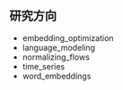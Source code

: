 ## 研究方向
- embedding_optimization
- language_modeling
- normalizing_flows
- time_series
- word_embeddings
